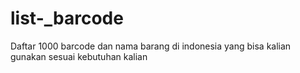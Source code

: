 # list-_barcode
Daftar 1000 barcode dan nama barang di indonesia
yang bisa kalian gunakan sesuai kebutuhan kalian
